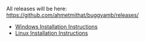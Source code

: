 All releases will be here: https://github.com/ahmetmithat/buggyamb/releases/

* <a href="Docs/windows_installation_instructions.md">Windows Installation Instructions</a>
* <a href="Docs/linux_installation_instructions.md">Linux Installation Instructions</a>
